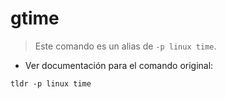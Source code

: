 # gtime

> Este comando es un alias de `-p linux time`.

- Ver documentación para el comando original:

`tldr -p linux time`
